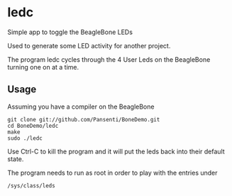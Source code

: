   ledc
=======

Simple app to toggle the BeagleBone LEDs

Used to generate some LED activity for another project.

The program ledc cycles through the 4 User Leds on the BeagleBone turning
one on at a time.


  Usage
-------

Assuming you have a compiler on the BeagleBone

    git clone git://github.com/Pansenti/BoneDemo.git
    cd BoneDemo/ledc
    make
    sudo ./ledc


Use Ctrl-C to kill the program and it will put the leds back into their
default state.

The program needs to run as root in order to play with the entries under

    /sys/class/leds

